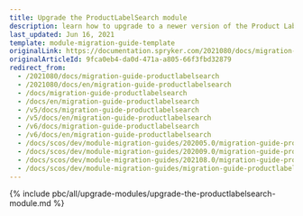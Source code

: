 ```yaml
---
title: Upgrade the ProductLabelSearch module
description: learn how to upgrade to a newer version of the Product Label Search module within your Spryker based projects.
last_updated: Jun 16, 2021
template: module-migration-guide-template
originalLink: https://documentation.spryker.com/2021080/docs/migration-guide-productlabelsearch
originalArticleId: 9fca0eb4-da0d-471a-a805-66f3fbd32879
redirect_from:
  - /2021080/docs/migration-guide-productlabelsearch
  - /2021080/docs/en/migration-guide-productlabelsearch
  - /docs/migration-guide-productlabelsearch
  - /docs/en/migration-guide-productlabelsearch
  - /v5/docs/migration-guide-productlabelsearch
  - /v5/docs/en/migration-guide-productlabelsearch
  - /v6/docs/migration-guide-productlabelsearch
  - /v6/docs/en/migration-guide-productlabelsearch
  - /docs/scos/dev/module-migration-guides/202005.0/migration-guide-productlabelsearch.html
  - /docs/scos/dev/module-migration-guides/202009.0/migration-guide-productlabelsearch.html
  - /docs/scos/dev/module-migration-guides/202108.0/migration-guide-productlabelsearch.html
  - /docs/scos/dev/module-migration-guides/migration-guide-productlabelsearch.html
---
```


{% include pbc/all/upgrade-modules/upgrade-the-productlabelsearch-module.md %} <!-- To edit, see /_includes/pbc/all/upgrade-modules/upgrade-the-productlabelsearch-module.md -->
